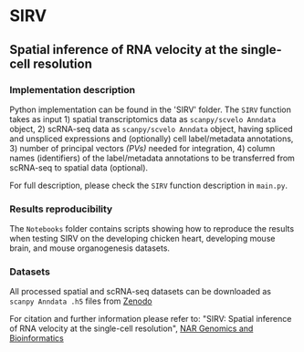# SIRV
## Spatial inference of RNA velocity at the single-cell resolution

### Implementation description

Python implementation can be found in the 'SIRV' folder. The ```SIRV``` function takes as input 1) spatial transcriptomics data as ```scanpy/scvelo Anndata``` object, 2) scRNA-seq data as ```scanpy/scvelo Anndata``` object, having spliced and unspliced expressions and (optionally) cell label/metadata annotations, 3) number of principal vectors *(PVs)* needed for integration, 4) column names (identifiers) of the label/metadata annotations to be transferred from scRNA-seq to spatial data (optional).

For full description, please check the ```SIRV``` function description in ```main.py```.

### Results reproducibility

The ```Notebooks``` folder contains scripts showing how to reproduce the results when testing SIRV on the developing chicken heart, developing mouse brain, and mouse organogenesis datasets.

### Datasets

All processed spatial and scRNA-seq datasets can be downloaded as ```scanpy Anndata .h5``` files from [Zenodo](https://doi.org/10.5281/zenodo.6798659)

For citation and further information please refer to: "SIRV: Spatial inference of RNA velocity at the single-cell resolution", [NAR Genomics and Bioinformatics](https://academic.oup.com/nargab/article/6/3/lqae100/7728020)
